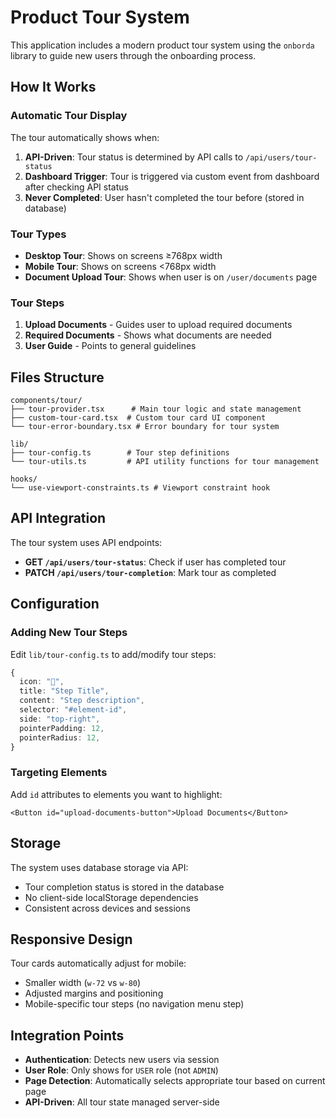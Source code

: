 # Product Tour System

This application includes a modern product tour system using the `onborda` library to guide new users through the onboarding process.

## How It Works

### Automatic Tour Display

The tour automatically shows when:

1. **API-Driven**: Tour status is determined by API calls to `/api/users/tour-status`
2. **Dashboard Trigger**: Tour is triggered via custom event from dashboard after checking API status
3. **Never Completed**: User hasn't completed the tour before (stored in database)

### Tour Types

- **Desktop Tour**: Shows on screens ≥768px width
- **Mobile Tour**: Shows on screens <768px width
- **Document Upload Tour**: Shows when user is on `/user/documents` page

### Tour Steps

1. **Upload Documents** - Guides user to upload required documents
2. **Required Documents** - Shows what documents are needed
3. **User Guide** - Points to general guidelines

## Files Structure

```
components/tour/
├── tour-provider.tsx      # Main tour logic and state management
├── custom-tour-card.tsx  # Custom tour card UI component
└── tour-error-boundary.tsx # Error boundary for tour system

lib/
├── tour-config.ts        # Tour step definitions
└── tour-utils.ts         # API utility functions for tour management

hooks/
└── use-viewport-constraints.ts # Viewport constraint hook
```

## API Integration

The tour system uses API endpoints:

- **GET `/api/users/tour-status`**: Check if user has completed tour
- **PATCH `/api/users/tour-completion`**: Mark tour as completed

## Configuration

### Adding New Tour Steps

Edit `lib/tour-config.ts` to add/modify tour steps:

```typescript
{
  icon: "📄",
  title: "Step Title",
  content: "Step description",
  selector: "#element-id",
  side: "top-right",
  pointerPadding: 12,
  pointerRadius: 12,
}
```

### Targeting Elements

Add `id` attributes to elements you want to highlight:

```tsx
<Button id="upload-documents-button">Upload Documents</Button>
```

## Storage

The system uses database storage via API:

- Tour completion status is stored in the database
- No client-side localStorage dependencies
- Consistent across devices and sessions

## Responsive Design

Tour cards automatically adjust for mobile:

- Smaller width (`w-72` vs `w-80`)
- Adjusted margins and positioning
- Mobile-specific tour steps (no navigation menu step)

## Integration Points

- **Authentication**: Detects new users via session
- **User Role**: Only shows for `USER` role (not `ADMIN`)
- **Page Detection**: Automatically selects appropriate tour based on current page
- **API-Driven**: All tour state managed server-side
